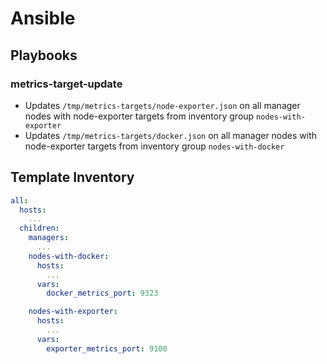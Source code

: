 # Ansible
## Playbooks
### metrics-target-update
* Updates `/tmp/metrics-targets/node-exporter.json` on all manager nodes with node-exporter targets from inventory group `nodes-with-exporter`
* Updates `/tmp/metrics-targets/docker.json` on all manager nodes with node-exporter targets from inventory group `nodes-with-docker`

## Template Inventory
```yml
all:
  hosts:
    ...
  children:
    managers:
      ...
    nodes-with-docker:
      hosts:
        ...
      vars:
        docker_metrics_port: 9323

    nodes-with-exporter:
      hosts:
        ...
      vars:
        exporter_metrics_port: 9100
```